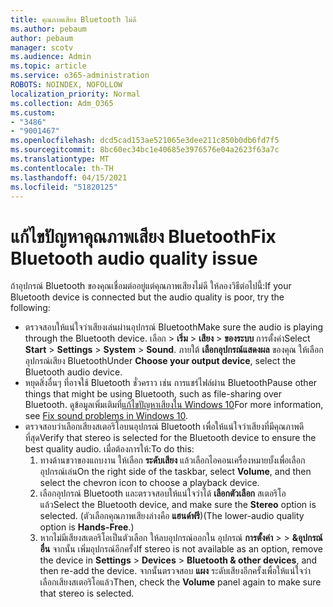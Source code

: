 ```yaml
---
title: คุณภาพเสียง Bluetooth ไม่ดี
ms.author: pebaum
author: pebaum
manager: scotv
ms.audience: Admin
ms.topic: article
ms.service: o365-administration
ROBOTS: NOINDEX, NOFOLLOW
localization_priority: Normal
ms.collection: Adm_O365
ms.custom:
- "3486"
- "9001467"
ms.openlocfilehash: dcd5cad153ae521065e3dee211c850b0db6fd7f5
ms.sourcegitcommit: 8bc60ec34bc1e40685e3976576e04a2623f63a7c
ms.translationtype: MT
ms.contentlocale: th-TH
ms.lasthandoff: 04/15/2021
ms.locfileid: "51820125"
---
```

# <a name="fix-bluetooth-audio-quality-issue"></a><span data-ttu-id="be4ab-102">แก้ไขปัญหาคุณภาพเสียง Bluetooth</span><span class="sxs-lookup"><span data-stu-id="be4ab-102">Fix Bluetooth audio quality issue</span></span>

<span data-ttu-id="be4ab-103">ถ้าอุปกรณ์ Bluetooth ของคุณเชื่อมต่ออยู่แต่คุณภาพเสียงไม่ดี ให้ลองวิธีต่อไปนี้:</span><span class="sxs-lookup"><span data-stu-id="be4ab-103">If your Bluetooth device is connected but the audio quality is poor, try the following:</span></span>

- <span data-ttu-id="be4ab-104">ตรวจสอบให้แน่ใจว่าเสียงเล่นผ่านอุปกรณ์ Bluetooth</span><span class="sxs-lookup"><span data-stu-id="be4ab-104">Make sure the audio is playing through the Bluetooth device.</span></span> <span data-ttu-id="be4ab-105">เลือก  >  **เริ่ม**  >  **เสียง**  >  **ของระบบ** การตั้งค่า</span><span class="sxs-lookup"><span data-stu-id="be4ab-105">Select **Start** > **Settings** > **System** > **Sound**.</span></span> <span data-ttu-id="be4ab-106">ภายใต้ **เลือกอุปกรณ์แสดงผล** ของคุณ ให้เลือกอุปกรณ์เสียง Bluetooth</span><span class="sxs-lookup"><span data-stu-id="be4ab-106">Under **Choose your output device**, select the Bluetooth audio device.</span></span>
- <span data-ttu-id="be4ab-107">หยุดสิ่งอื่นๆ ที่อาจใช้ Bluetooth ชั่วคราว เช่น การแชร์ไฟล์ผ่าน Bluetooth</span><span class="sxs-lookup"><span data-stu-id="be4ab-107">Pause other things that might be using Bluetooth, such as file-sharing over Bluetooth.</span></span> <span data-ttu-id="be4ab-108">ดูข้อมูลเพิ่มเติมที่[แก้ไขปัญหาเสียงใน Windows 10](https://support.microsoft.com/help/4520288/windows-10-fix-sound-problems)</span><span class="sxs-lookup"><span data-stu-id="be4ab-108">For more information, see [Fix sound problems in Windows 10](https://support.microsoft.com/help/4520288/windows-10-fix-sound-problems).</span></span>
- <span data-ttu-id="be4ab-109">ตรวจสอบว่าเลือกเสียงสเตอริโอบนอุปกรณ์ Bluetooth เพื่อให้แน่ใจว่าเสียงที่มีคุณภาพดีที่สุด</span><span class="sxs-lookup"><span data-stu-id="be4ab-109">Verify that stereo is selected for the Bluetooth device to ensure the best quality audio.</span></span> <span data-ttu-id="be4ab-110">เมื่อต้องการให้:</span><span class="sxs-lookup"><span data-stu-id="be4ab-110">To do this:</span></span> 
    1. <span data-ttu-id="be4ab-111">ทางด้านขวาของแถบงาน ให้เลือก **ระดับเสียง** แล้วเลือกไอคอนเครื่องหมายบั้งเพื่อเลือกอุปกรณ์เล่น</span><span class="sxs-lookup"><span data-stu-id="be4ab-111">On the right side of the taskbar, select **Volume**, and then select the chevron icon to choose a playback device.</span></span>
    2. <span data-ttu-id="be4ab-112">เลือกอุปกรณ์ Bluetooth และตรวจสอบให้แน่ใจว่าได้ **เลือกตัวเลือก** สเตอริโอ แล้ว</span><span class="sxs-lookup"><span data-stu-id="be4ab-112">Select the Bluetooth device, and make sure the **Stereo** option is selected.</span></span> <span data-ttu-id="be4ab-113">(ตัวเลือกคุณภาพเสียงล่างคือ **แฮนด์ฟรี**)</span><span class="sxs-lookup"><span data-stu-id="be4ab-113">(The lower-audio quality option is **Hands-Free**.)</span></span>
    3. <span data-ttu-id="be4ab-114">หากไม่มีเสียงสเตอริโอเป็นตัวเลือก ให้ลบอุปกรณ์ออกใน อุปกรณ์ **การตั้งค่า**  >    >  **&อุปกรณ์อื่น** จากนั้น เพิ่มอุปกรณ์อีกครั้ง</span><span class="sxs-lookup"><span data-stu-id="be4ab-114">If stereo is not available as an option, remove the device in **Settings** > **Devices** > **Bluetooth & other devices**, and then re-add the device.</span></span> <span data-ttu-id="be4ab-115">จากนั้นตรวจสอบ **แผง** ระดับเสียงอีกครั้งเพื่อให้แน่ใจว่าเลือกเสียงสเตอริโอแล้ว</span><span class="sxs-lookup"><span data-stu-id="be4ab-115">Then, check the **Volume** panel again to make sure that stereo is selected.</span></span>

